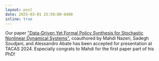 ```yaml
---
layout: post
date: 2025-03-01 15:59:00-0400
inline: true
---
```


Our paper ["Data-Driven Yet Formal Policy Synthesis for Stochastic Nonlinear Dynamical Systems"](https://arxiv.org/abs/2501.01191), coauthored by Mahdi Nazeri, Sadegh Soudjani, and Alessandro Abate has been accepted for presentation at TACAS 2024. Especially congrats to Mahdi for the first paper part of his PhD!